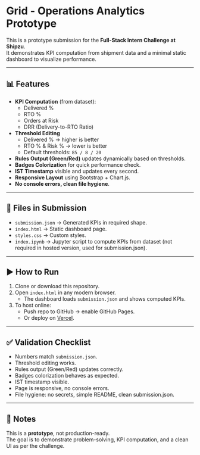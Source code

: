 # Grid - Operations Analytics Prototype

This is a prototype submission for the **Full-Stack Intern Challenge at Shipzu**.  
It demonstrates KPI computation from shipment data and a minimal static dashboard to visualize performance.

---

## 📊 Features
- **KPI Computation** (from dataset):
  - Delivered %
  - RTO %
  - Orders at Risk
  - DRR (Delivery-to-RTO Ratio)
- **Threshold Editing**  
  - Delivered % → higher is better  
  - RTO % & Risk % → lower is better  
  - Default thresholds: `85 / 8 / 20`
- **Rules Output (Green/Red)** updates dynamically based on thresholds.
- **Badges Colorization** for quick performance check.
- **IST Timestamp** visible and updates every second.
- **Responsive Layout** using Bootstrap + Chart.js.
- **No console errors, clean file hygiene**.

---

## 📂 Files in Submission
- `submission.json` → Generated KPIs in required shape.  
- `index.html` → Static dashboard page.  
- `styles.css` → Custom styles.  
- `index.ipynb` → Jupyter script to compute KPIs from dataset (not required in hosted version, used for submission.json).  

---

## ▶️ How to Run
1. Clone or download this repository.  
2. Open `index.html` in any modern browser.  
   - The dashboard loads `submission.json` and shows computed KPIs.  
3. To host online:
   - Push repo to GitHub → enable GitHub Pages.  
   - Or deploy on [Vercel](https://vercel.com).  

---

## ✅ Validation Checklist
- Numbers match `submission.json`.  
- Threshold editing works.  
- Rules output (Green/Red) updates correctly.  
- Badges colorization behaves as expected.  
- IST timestamp visible.  
- Page is responsive, no console errors.  
- File hygiene: no secrets, simple README, clean submission.json.  

---

## 📝 Notes
This is a **prototype**, not production-ready.  
The goal is to demonstrate problem-solving, KPI computation, and a clean UI as per the challenge.

